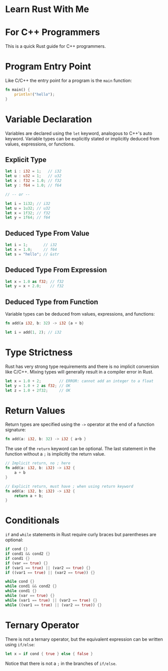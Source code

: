 # Learn Rust With Me

# For C++ Programmers
This is a quick Rust guide for C++ programmers.

# Program Entry Point
Like C/C++ the entry point for a program is the `main` function:
```rust
fn main() {
    println!("hello");
}
```

# Variable Declaration
Variables are declared using the `let` keyword, analogous to C++'s auto keyword. Variable types can be explicitly stated or implicitly deduced from values, expressions, or functions.

## Explicit Type
```rust
let i : i32 = 1;   // i32
let u : u32 = 1;   // u32
let x : f32 = 1.0; // f32
let y : f64 = 1.0; // f64

// -- or --

let i = 1i32; // i32
let u = 1u32; // u32
let x = 1f32; // f32
let y = 1f64; // f64
```

## Deduced Type From Value
```rust
let i = 1;       // i32
let x = 1.0;     // f64
let s = "hello"; // &str
```

## Deduced Type From Expression
```rust
let x = 1.0 as f32; // f32
let y = x + 2.0;    // f32
```

## Deduced Type from Function
Variable types can be deduced from values, expressions, and functions:
```rust
fn add(a i32, b: 32) -> i32 {a + b}

let i = add(1, 2); // i32
```

# Type Strictness
Rust has very strong type requirements and there is no implicit conversion like C/C++. Mixing types will generally result in a compiler error in Rust.
```rust
let x = 1.0 + 2;        // ERROR: cannot add an integer to a float
let y = 1.0 + 2 as f32; // OK
let z = 1.0 + 2f32;     // OK
```

# Return Values
Return types are specified using the `->` operator at the end of a function signature:
```rust
fn add(a: i32, b: 32) -> i32 { a+b }
```

The use of the `return` keyword can be optional. The last statement in the function without a `;` is implicitly the return value. 
```rust
// Implicit return, no ; here
fn add(a: i32, b: i32) -> i32 {
    a + b
}

// Explicit return, must have ; when using return keyword
fn add(a: i32, b: i32) -> i32 {
    return a + b;
}
```

# Conditionals
`if` and `while` statements in Rust require curly braces but parentheses are optional:
```rust
if cond {}
if cond1 && cond2 {}
if cond1 {}
if (var == true) {}
if (var1 == true) || (var2 == true) {}
if ((var1 == true) || (var2 == true)) {}

while cond {}
while cond1 && cond2 {}
while cond1 {}
while (var == true) {}
while (var1 == true) || (var2 == true) {}
while ((var1 == true) || (var2 == true)) {}
```

# Ternary Operator
There is not a ternary operator, but the equivalent expression can be written using `if/else`:
```rust
let x = if cond { true } else { false }
```

Notice that there is not a `;` in the branches of `if/else`.
